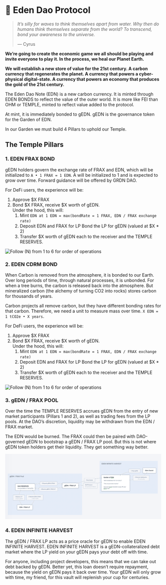 # 🌟 Eden Dao Protocol

> _It’s silly for waves to think themselves apart from water. Why then do humans think themselves separate from the world? To transcend, bond your awareness to the universe._
>
> — Cyrus

**We’re going to create the economic game we all should be playing and invite everyone to play it. In the process, we heal our Planet Earth.**

**We will establish a new store of value for the 21st century. A carbon currency that regenerates the planet. A currency that powers a cyber-physical digital-state. A currency that powers an economy that produces the gold of the 21st century.**

The Eden Dao Note (EDN) is a new carbon currency. It is minted through EDEN BONDS to reflect the value of the outer world. It is more like FEI than OHM or TEMPLE, minted to reflect value added to the protocol.

At mint, it is immediately bonded to gEDN. gEDN is the governance token for the Garden of EDN.

In our Garden we must build 4 Pillars to uphold our Temple.

## The Temple Pillars

### **1. EDEN FRAX BOND**

gEDN holders govern the exchange rate of FRAX and EDN, which will be initialized to `A • 1 FRAX = 1 EDN`. A will be initialized to 1 and is expected to grow over time. Forward guidance will be offered by GRDN DAO.



For DeFi users, the experience will be:

1. Approve $X FRAX
2. Bond $X FRAX, receive $X worth of gEDN.\
   Under the hood, this will:
   1. Mint `EDN at 1 EDN = max(bondRate = 1 FRAX, EDN / FRAX exchange rate)`
   2. Deposit EDN and FRAX for LP Bond the LP for gEDN (valued at $X \* 2)
   3. Transfer $X worth of gEDN each to the receiver and the TEMPLE RESERVES.

![Follow (N) from 1 to 6 for order of operations](https://lh6.googleusercontent.com/t87RGGi8nycT2g0Zmm2pinVlY9bd7BaeG5HUPMuMHkFJu24BrFuSSI-wGp78FCSiq\_Acrp2OXUB\_sUFTneR2RSl5xyPvYtdXcB\_Jf2A8bFd4eF\_KTPrpFOkV\_qaGs\_JUmFZRG90P)



### **2. EDEN CDRM BOND**

When Carbon is removed from the atmosphere, it is bonded to our Earth. Over long periods of time, through natural processes, it is unbonded. For when a tree burns, the carbon is released back into the atmosphere. But mineralized carbon (the alchemy of turning CO2 into rocks) stores carbon for thousands of years.

Carbon projects all remove carbon, but they have different bonding rates for that carbon. Therefore, we need a unit to measure mass over time. `X EDN = 1 tCO2e • X years`.



For DeFi users, the experience will be:

1. Approve $X FRAX
2. Bond $X FRAX, receive $X worth of gEDN.\
   Under the hood, this will:
   1. Mint `EDN at 1 EDN = max(bondRate = 1 FRAX, EDN / FRAX exchange rate)`
   2. Deposit EDN and FRAX for LP Bond the LP for gEDN (valued at $X \* 2)
   3. Transfer $X worth of gEDN each to the receiver and the TEMPLE RESERVES.

![Follow (N) from 1 to 6 for order of operations](https://lh3.googleusercontent.com/yydGA1v6D7mm-W9ULWC961-fE9Y8mEfoNKeP5nRzjSSREkFbbHZ1gJHvc9s24T9U7jvG9HJk0OpA8eUhsFxcwHa\_CtCkqpWbGOKmBMLkUeTnjW7RkDTBohd9qEvff9bMnEKuD8ec)

### 3. gEDN / FRAX POOL

Over the time the TEMPLE RESERVES accrues gEDN from the entry of new market participants (Pillars 1 and 2), as well as trading fees from the LP pools. At the DAO’s discretion, liquidity may be withdrawn from the EDN / FRAX market.

The EDN would be burned. The FRAX could then be paired with DAO-governed gEDN to bootstrap a gEDN / FRAX LP pool. But this is not where gEDN token holders get their liquidity. They get something way better.

![](<.gitbook/assets/Screenshot 2022-01-31 at 13.41.26.png>)

### 4. EDEN INFINITE HARVEST

The gEDN / FRAX LP acts as a price oracle for gEDN to enable EDEN INFINITE HARVEST. EDEN INFINITE HARVEST is a gEDN-collateralized debt market where the LP yield on your gEDN pays your debt off with time.

For anyone, including project developers, this means that we can take out debt backed by gEDN. Better yet, this loan doesn’t require repayment, because the yield on gEDN pays it back over time. Your gEDN will only grow with time, my friend, for this vault will replenish your cup for centuries.
